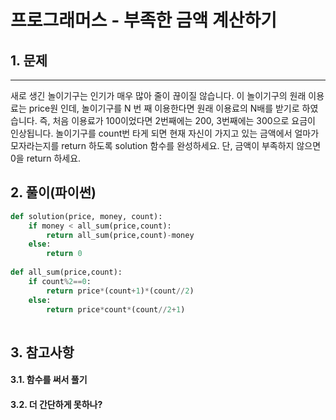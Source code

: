 # 프로그래머스 - 부족한 금액 계산하기
## 1. 문제
***
새로 생긴 놀이기구는 인기가 매우 많아 줄이 끊이질 않습니다. 이 놀이기구의 원래 이용료는 price원 인데, 놀이기구를 N 번 째 이용한다면 원래 이용료의 N배를 받기로 하였습니다. 즉, 처음 이용료가 100이었다면 2번째에는 200, 3번째에는 300으로 요금이 인상됩니다.
놀이기구를 count번 타게 되면 현재 자신이 가지고 있는 금액에서 얼마가 모자라는지를 return 하도록 solution 함수를 완성하세요.
단, 금액이 부족하지 않으면 0을 return 하세요.
## 2. 풀이(파이썬)
```py
def solution(price, money, count):
    if money < all_sum(price,count):
        return all_sum(price,count)-money
    else:
        return 0
    
def all_sum(price,count):
    if count%2==0:
        return price*(count+1)*(count//2)
    else:
        return price*count*(count//2+1)
   
```

## 3. 참고사항
#### 3.1. 함수를 써서 풀기
#### 3.2. 더 간단하게 못하나?